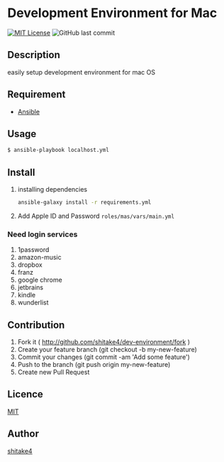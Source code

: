 # Development Environment for Mac
[![MIT License](http://img.shields.io/badge/license-MIT-blue.svg?style=flat)](LICENSE)
![GitHub last commit](https://img.shields.io/github/last-commit/shitake4/dev-environment.svg)


## Description
easily setup development environment for mac OS

## Requirement
- [Ansible](https://docs.ansible.com/ansible/latest/installation_guide/intro_installation.html?extIdCarryOver=true&sc_cid=701f2000001OH7YAAW)

## Usage
```sh
$ ansible-playbook localhost.yml
```

## Install
1. installing dependencies
    ```sh
    ansible-galaxy install -r requirements.yml
    ```
1. Add Apple ID and Password `roles/mas/vars/main.yml`

### Need login services
1. 1password
1. amazon-music
1. dropbox
1. franz
1. google chrome
1. jetbrains
1. kindle
1. wunderlist

## Contribution
1. Fork it ( http://github.com/shitake4/dev-environment/fork )
1. Create your feature branch (git checkout -b my-new-feature)
1. Commit your changes (git commit -am 'Add some feature')
1. Push to the branch (git push origin my-new-feature)
1. Create new Pull Request

## Licence
[MIT](LICENSE)

## Author
[shitake4](https://github.com/shitake4)